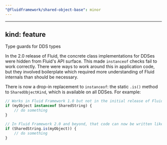 ```yaml
---
"@fluidframework/shared-object-base": minor
---
```

---
kind: feature
---

Type guards for DDS types

In the 2.0 release of Fluid, the concrete class implementations for DDSes were hidden from Fluid's API surface.
This made `instanceof` checks fail to work correctly.
There were ways to work around this in application code, but they involved boilerplate which required more understanding of Fluid internals than should be necessary.

There is now a drop-in replacement to `instanceof`: the static `.is()` method to `SharedObjectKind`, which is available
on all DDSes.
For example:

```typescript
// Works in Fluid Framework 1.0 but not in the initial release of Fluid Framework 2.0:
if (myObject instanceof SharedString) {
	// do something
}

// In Fluid Framework 2.0 and beyond, that code can now be written like so:
if (SharedString.is(myObject)) {
	// do something
}
```
